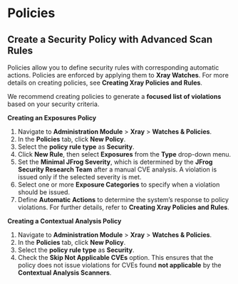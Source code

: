 # Policies

## Create a Security Policy with Advanced Scan Rules

Policies allow you to define security rules with corresponding automatic actions. Policies are enforced by applying them to **Xray Watches**. For more details on creating policies, see **Creating Xray Policies and Rules**.

We recommend creating policies to generate a **focused list of violations** based on your security criteria.

**Creating an Exposures Policy**

1. Navigate to **Administration Module** > **Xray** > **Watches & Policies**.
2. In the **Policies** tab, click **New Policy**.
3. Select the **policy rule type** as **Security**.
4. Click **New Rule**, then select **Exposures** from the **Type** drop-down menu.
5. Set the **Minimal JFrog Severity**, which is determined by the **JFrog Security Research Team** after a manual CVE analysis. A violation is issued only if the selected severity is met.
6. Select one or more **Exposure Categories** to specify when a violation should be issued.
7. Define **Automatic Actions** to determine the system’s response to policy violations. For further details, refer to **Creating Xray Policies and Rules**.

**Creating a Contextual Analysis Policy**

1. Navigate to **Administration Module** > **Xray** > **Watches & Policies**.
2. In the **Policies** tab, click **New Policy**.
3. Select the **policy rule type** as **Security**.
4. Check the **Skip Not Applicable CVEs** option. This ensures that the policy does not issue violations for CVEs found **not applicable** by the **Contextual Analysis Scanners**.
